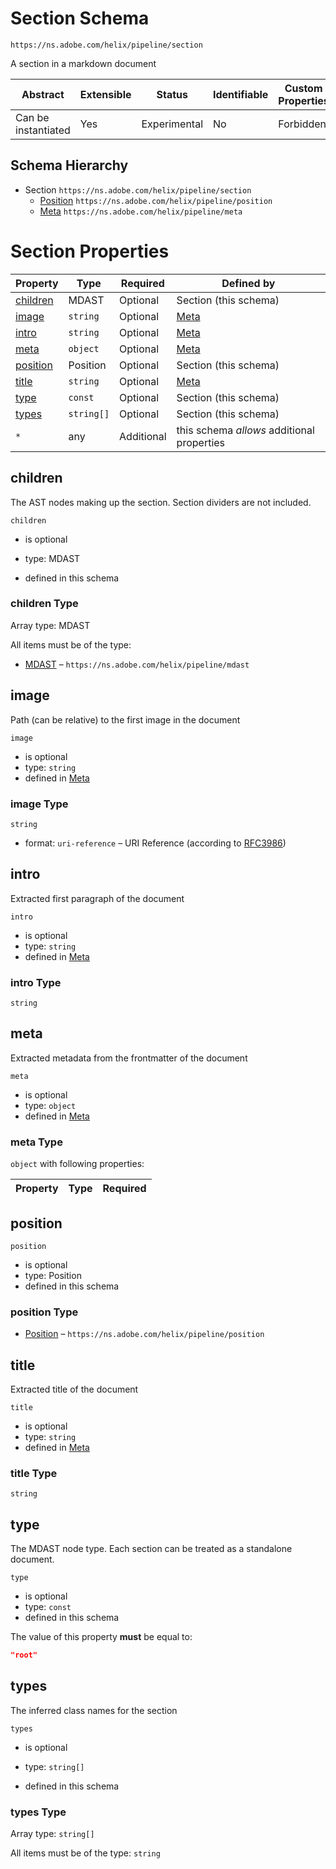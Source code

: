 
# Section Schema

```
https://ns.adobe.com/helix/pipeline/section
```

A section in a markdown document

| Abstract | Extensible | Status | Identifiable | Custom Properties | Additional Properties | Defined In |
|----------|------------|--------|--------------|-------------------|-----------------------|------------|
| Can be instantiated | Yes | Experimental | No | Forbidden | Permitted | [section.schema.json](section.schema.json) |
## Schema Hierarchy

* Section `https://ns.adobe.com/helix/pipeline/section`
  * [Position](position.schema.md) `https://ns.adobe.com/helix/pipeline/position`
  * [Meta](meta.schema.md) `https://ns.adobe.com/helix/pipeline/meta`


# Section Properties

| Property | Type | Required | Defined by |
|----------|------|----------|------------|
| [children](#children) | MDAST | Optional | Section (this schema) |
| [image](#image) | `string` | Optional | [Meta](meta.schema.md#image) |
| [intro](#intro) | `string` | Optional | [Meta](meta.schema.md#intro) |
| [meta](#meta) | `object` | Optional | [Meta](meta.schema.md#meta) |
| [position](#position) | Position | Optional | Section (this schema) |
| [title](#title) | `string` | Optional | [Meta](meta.schema.md#title) |
| [type](#type) | `const` | Optional | Section (this schema) |
| [types](#types) | `string[]` | Optional | Section (this schema) |
| `*` | any | Additional | this schema *allows* additional properties |

## children

The AST nodes making up the section. Section dividers are not included.

`children`
* is optional
* type: MDAST

* defined in this schema

### children Type


Array type: MDAST

All items must be of the type:
* [MDAST](mdast.schema.md) – `https://ns.adobe.com/helix/pipeline/mdast`








## image

Path (can be relative) to the first image in the document

`image`
* is optional
* type: `string`
* defined in [Meta](meta.schema.md#image)

### image Type


`string`
* format: `uri-reference` – URI Reference (according to [RFC3986](https://tools.ietf.org/html/rfc3986))






## intro

Extracted first paragraph of the document

`intro`
* is optional
* type: `string`
* defined in [Meta](meta.schema.md#intro)

### intro Type


`string`






## meta

Extracted metadata from the frontmatter of the document

`meta`
* is optional
* type: `object`
* defined in [Meta](meta.schema.md#meta)

### meta Type


`object` with following properties:


| Property | Type | Required |
|----------|------|----------|






## position


`position`
* is optional
* type: Position
* defined in this schema

### position Type


* [Position](position.schema.md) – `https://ns.adobe.com/helix/pipeline/position`





## title

Extracted title of the document

`title`
* is optional
* type: `string`
* defined in [Meta](meta.schema.md#title)

### title Type


`string`






## type

The MDAST node type. Each section can be treated as a standalone document.

`type`
* is optional
* type: `const`
* defined in this schema

The value of this property **must** be equal to:

```json
"root"
```





## types

The inferred class names for the section

`types`
* is optional
* type: `string[]`

* defined in this schema

### types Type


Array type: `string[]`

All items must be of the type:
`string`








